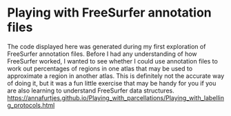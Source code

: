 # Playing with FreeSurfer annotation files
 The code displayed here was generated during my first exploration of FreeSurfer annotation files. Before I had any understanding of how FreeSurfer worked, I wanted to see whether I could use annotation files to work out percentages of regions in one atlas that may be used to approximate a region in another atlas. This is definitely not the accurate way of doing it, but it was a fun little exercise that may be handy for you if you are also learning to understand FreeSurfer data structures. https://annafurtjes.github.io/Playing_with_parcellations/Playing_with_labelling_protocols.html

